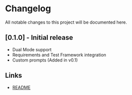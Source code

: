 <!--
MIT License
-->
# Changelog

All notable changes to this project will be documented here.

## [0.1.0] - Initial release
- Dual Mode support
- Requirements and Test Framework integration
- Custom prompts (Added in v0.1)

## Links
- [README](README.md)
